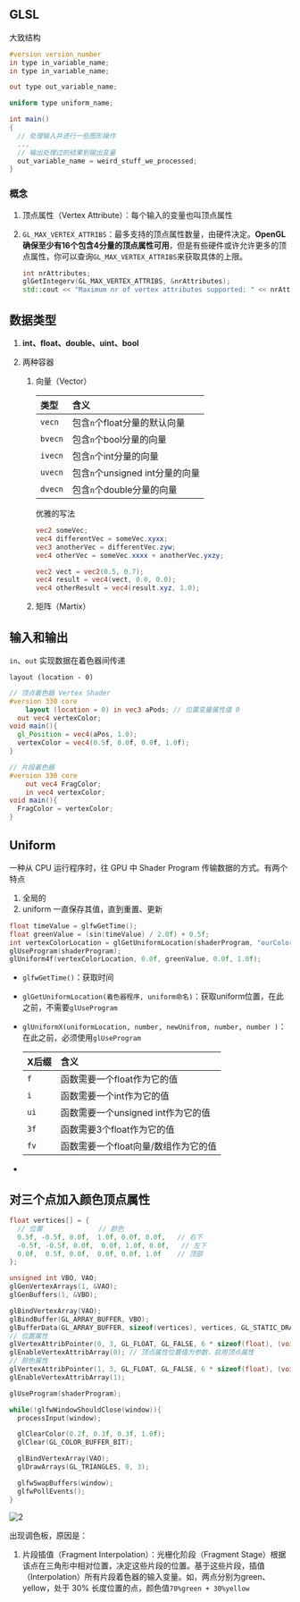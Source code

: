 ## GLSL

大致结构

```glsl
#version version_number
in type in_variable_name;
in type in_variable_name;

out type out_variable_name;

uniform type uniform_name;

int main()
{
  // 处理输入并进行一些图形操作
  ...
  // 输出处理过的结果到输出变量
  out_variable_name = weird_stuff_we_processed;
}
```

### 概念

1. 顶点属性（Vertex Attribute）：每个输入的变量也叫顶点属性

2. `GL_MAX_VERTEX_ATTRIBS`：最多支持的顶点属性数量，由硬件决定。**OpenGL确保至少有16个包含4分量的顶点属性可用**，但是有些硬件或许允许更多的顶点属性，你可以查询`GL_MAX_VERTEX_ATTRIBS`来获取具体的上限。

   ```c++
   int nrAttributes;
   glGetIntegerv(GL_MAX_VERTEX_ATTRIBS, &nrAttributes);
   std::cout << "Maximum nr of vertex attributes supported: " << nrAttributes << std::endl;
   ```



## 数据类型



1. **int、float、double、uint、bool**

2. 两种容器

   1. 向量（Vector）

      | 类型    | 含义                            |
      | :------ | :------------------------------ |
      | `vecn`  | 包含`n`个float分量的默认向量    |
      | `bvecn` | 包含`n`个bool分量的向量         |
      | `ivecn` | 包含`n`个int分量的向量          |
      | `uvecn` | 包含`n`个unsigned int分量的向量 |
      | `dvecn` | 包含`n`个double分量的向量       |

      优雅的写法

      ```glsl
      vec2 someVec;
      vec4 differentVec = someVec.xyxx;
      vec3 anotherVec = differentVec.zyw;
      vec4 otherVec = someVec.xxxx + anotherVec.yxzy;
      
      vec2 vect = vec2(0.5, 0.7);
      vec4 result = vec4(vect, 0.0, 0.0);
      vec4 otherResult = vec4(result.xyz, 1.0);
      ```

      

   2. 矩阵（Martix）



## 输入和输出

`in`、`out` 实现数据在着色器间传递

`layout (location - 0)`

```glsl
// 顶点着色器 Vertex Shader
#version 330 core
	layout (location = 0) in vec3 aPods; // 位置变量属性值 0
  out vec4 vertexColor;
void main(){
  gl_Position = vec4(aPos, 1.0);
  vertexColor = vec4(0.5f, 0.0f, 0.0f, 1.0f);
}

// 片段着色器
#version 330 core
	out vec4 FragColor;
	in vec4 vertexColor;
void main(){
  FragColor = vertexColor;
}

```



## Uniform

一种从 CPU 运行程序时，往 GPU 中 Shader Program 传输数据的方式。有两个特点

1. 全局的
2. uniform 一直保存其值，直到重置、更新

```c++
float timeValue = glfwGetTime();
float greenValue = (sin(timeValue) / 2.0f) + 0.5f;
int vertexColorLocation = glGetUniformLocation(shaderProgram, "ourColor");
glUseProgram(shaderProgram);
glUniform4f(vertexColorLocation, 0.0f, greenValue, 0.0f, 1.0f);
```

+ `glfwGetTime()`：获取时间

+ `glGetUniformLocation(着色器程序, uniform命名)`：获取uniform位置，在此之前，不需要`glUseProgram`

+ `glUniformX(uniformLocation, number, newUnifrom, number, number )`：在此之前，必须使用`glUseProgram`

  | X后缀 | 含义                                 |
  | :---- | :----------------------------------- |
  | `f`   | 函数需要一个float作为它的值          |
  | `i`   | 函数需要一个int作为它的值            |
  | `ui`  | 函数需要一个unsigned int作为它的值   |
  | `3f`  | 函数需要3个float作为它的值           |
  | `fv`  | 函数需要一个float向量/数组作为它的值 |

+  



## 对三个点加入颜色顶点属性

```c++
float vertices[] = {
  // 位置              // 颜色
  0.5f, -0.5f, 0.0f,  1.0f, 0.0f, 0.0f,   // 右下
  -0.5f, -0.5f, 0.0f,  0.0f, 1.0f, 0.0f,   // 左下
  0.0f,  0.5f, 0.0f,  0.0f, 0.0f, 1.0f    // 顶部
};

unsigned int VBO, VAO;
glGenVertexArrays(1, &VAO);
glGenBuffers(1, &VBO);

glBindVertexArray(VAO);
glBindBuffer(GL_ARRAY_BUFFER, VBO);
glBufferData(GL_ARRAY_BUFFER, sizeof(vertices), vertices, GL_STATIC_DRAW);
// 位置属性
glVertexAttribPointer(0, 3, GL_FLOAT, GL_FALSE, 6 * sizeof(float), (void*)0); // 顶点位置值 顶点大小 数据类型 是否标准化 步长 数据在缓冲起始位置
glEnableVertexAttribArray(0); // 顶点属性位置值为参数，启用顶点属性
// 颜色属性
glVertexAttribPointer(1, 3, GL_FLOAT, GL_FALSE, 6 * sizeof(float), (void *)(3 * sizeof(float)));
glEnableVertexAttribArray(1);

glUseProgram(shaderProgram);

while(!glfwWindowShouldClose(window)){
  processInput(window);

  glClearColor(0.2f, 0.3f, 0.3f, 1.0f);
  glClear(GL_COLOR_BUFFER_BIT);

  glBindVertexArray(VAO);
  glDrawArrays(GL_TRIANGLES, 0, 3);

  glfwSwapBuffers(window);
  glfwPollEvents();
}
```

![2](https://learnopengl-cn.github.io/img/01/05/shaders3.png)

出现调色板，原因是：

1. 片段插值（Fragment Interpolation）：光栅化阶段（Fragment Stage）根据该点在三角形中相对位置，决定这些片段的位置。基于这些片段，插值（Interpolation）所有片段着色器的输入变量。如，两点分别为green、yellow，处于 30% 长度位置的点，颜色值`70%green + 30%yellow`





